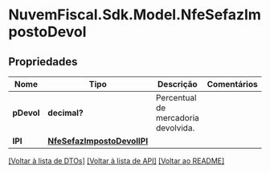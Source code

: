# NuvemFiscal.Sdk.Model.NfeSefazImpostoDevol

## Propriedades

Nome | Tipo | Descrição | Comentários
------------ | ------------- | ------------- | -------------
**pDevol** | **decimal?** | Percentual de mercadoria devolvida. | 
**IPI** | [**NfeSefazImpostoDevolIPI**](NfeSefazImpostoDevolIPI.md) |  | 

[[Voltar à lista de DTOs]](../README.md#documentation-for-models) [[Voltar à lista de API]](../README.md#documentation-for-api-endpoints) [[Voltar ao README]](../README.md)

